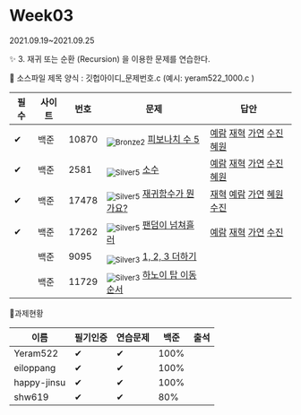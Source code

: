 <!-- tier 리스트 S -->

[Unrated]: https://user-images.githubusercontent.com/33937365/126247607-85783912-c11a-4d50-ac36-8cc7dcb75cd2.png
[Bronze5]: https://user-images.githubusercontent.com/33937365/126247611-e362d727-17a4-4737-a232-5827e185ab7c.png
[Bronze4]: https://user-images.githubusercontent.com/33937365/126247612-89cbc675-e1d4-43a2-950b-1cb014dca697.png
[Bronze3]: https://user-images.githubusercontent.com/33937365/126247613-b8408610-7bc4-40f8-804f-a30a45ddbb68.png
[Bronze2]: https://user-images.githubusercontent.com/33937365/126247614-d85dc6ff-a520-4c00-82bd-eb593b156bd8.png
[Bronze1]: https://user-images.githubusercontent.com/33937365/126247616-04b2ab30-9891-4b7b-8cb4-38e99b97e834.png
[Silver5]: https://user-images.githubusercontent.com/33937365/126247618-38c5c905-672b-4d75-808e-8a7d45ea577d.png
[Silver4]: https://user-images.githubusercontent.com/33937365/126247620-ba2d1b96-b0aa-4b88-80c5-71569c69bbc3.png
[Silver3]: https://user-images.githubusercontent.com/33937365/126247621-1b55b7f4-3a79-4348-8a63-f00c1813853e.png
[Silver2]: https://user-images.githubusercontent.com/33937365/126247622-a83b30a9-6618-4593-b775-6f6730afd3f6.png
[Silver1]: https://user-images.githubusercontent.com/33937365/126247625-8d82f8ab-6f95-4ef8-a243-be31f548596e.png
[Gold5]: https://user-images.githubusercontent.com/33937365/126247627-2979d4d5-915a-4c4e-adb7-c171f9bafe28.png
[Gold4]: https://user-images.githubusercontent.com/33937365/126247629-b24e1e24-4579-450f-bc3c-f166361091dd.png
[Gold3]: https://user-images.githubusercontent.com/33937365/126247630-80fb15af-debc-451d-a937-6c9c6bfa693b.png
[Gold2]: https://user-images.githubusercontent.com/33937365/126247633-7112f6a6-57da-4d1d-953f-5414ba8ffc3d.png
[Gold1]: https://user-images.githubusercontent.com/33937365/126247635-42bd3af9-e129-4379-b44a-22d75de3def6.png
[Platinum5]: https://user-images.githubusercontent.com/33937365/126247636-763e3bc4-43a9-4724-8ce1-c2288aecb636.png
[Platinum4]: https://user-images.githubusercontent.com/33937365/126247637-af30d243-2771-4966-b0bb-0901b9fd4989.png
[Platinum3]: https://user-images.githubusercontent.com/33937365/126247640-cfd654db-86d8-42a9-8d1b-0f3494758330.png
[Platinum2]: https://user-images.githubusercontent.com/33937365/126247641-3e60e9a6-5116-4005-a87d-bfb59969c87a.png
[Platinum1]: https://user-images.githubusercontent.com/33937365/126247643-23bba5ac-52c4-442a-a88a-2eb8998f6446.png
[Diamond5]: https://user-images.githubusercontent.com/33937365/126247645-870445bf-25d9-45ce-9c07-a25949ffad21.png
[Diamond4]: https://user-images.githubusercontent.com/33937365/126247646-b2d7e328-c205-448d-a5bf-c6294c07edaa.png
[Diamond3]: https://user-images.githubusercontent.com/33937365/126247647-db568f94-882f-410c-bd1b-63d49c87623c.png
[Diamond2]: https://user-images.githubusercontent.com/33937365/126247648-52f92f07-0fb9-4b1d-a344-6e9b81d81044.png
[Diamond1]: https://user-images.githubusercontent.com/33937365/126247649-4d068f63-f5e1-40df-910e-dceeb2b7de99.png
[Ruby5]: https://user-images.githubusercontent.com/33937365/126247652-94013ea7-9a96-4068-b922-01535c85801d.png
[Ruby4]: https://user-images.githubusercontent.com/33937365/126247655-a10f7077-6341-416e-938c-b500b7022aca.png
[Ruby3]: https://user-images.githubusercontent.com/33937365/126247656-d0e16a36-5080-4585-a465-4e4f5302beef.png
[Ruby2]: https://user-images.githubusercontent.com/33937365/126247659-1d249660-02a2-4a95-966f-074f99df70fe.png
[Ruby1]: https://user-images.githubusercontent.com/33937365/126247660-8e0d236d-eaef-42b3-8983-28f9e6c94ff9.png
<!-- tier 리스트 E -->

# Week03

2021.09.19~2021.09.25

✨ 3. 재귀 또는 순환 (Recursion) 을 이용한 문제를 연습한다.



📌 소스파일 제목 양식 :  깃헙아이디\_문제번호.c  (예시:  yeram522_1000.c )

| 필수 | 사이트 | 번호  | 문제                                                         | 답안                                                         |
| ---- | ------ | ----- | ------------------------------------------------------------ | ------------------------------------------------------------ |
| ✔    | 백준   | 10870 | <sub>![Bronze2]</sub> [피보나치 수 5](https://www.acmicpc.net/problem/10870) | [예람](https://github.com/SDC-GS-STUDY/21-autumn-datastructure-study/blob/main/week03/Yeram522/yeram522_10870.c) [재혁](https://github.com/SDC-GS-STUDY/21-autumn-datastructure-study/blob/main/week03/limjh1/limjh1_10870_1.c) [가연](https://github.com/SDC-GS-STUDY/21-autumn-datastructure-study/blob/main/week03/eiloppang/eiloppang_10870.cpp) [수진](https://github.com/SDC-GS-STUDY/21-autumn-datastructure-study/blob/main/week03/happy-jinsu/happy-jinsu_10870.cpp) [혜원](https://github.com/SDC-GS-STUDY/21-autumn-datastructure-study/blob/main/week03/shw619/shw619_10870.c) |
| ✔    | 백준   | 2581  | <sub>![Silver5]</sub>  [소수](https://www.acmicpc.net/problem/2581) | [예람](https://github.com/SDC-GS-STUDY/21-autumn-datastructure-study/blob/main/week03/Yeram522/yeram522_2581.c) [재혁](https://github.com/SDC-GS-STUDY/21-autumn-datastructure-study/blob/main/week03/limjh1/limjh1_2581.c) [가연](https://github.com/SDC-GS-STUDY/21-autumn-datastructure-study/blob/main/week03/eiloppang/eiloppang_2581.cpp) [수진](https://github.com/SDC-GS-STUDY/21-autumn-datastructure-study/blob/main/week03/happy-jinsu/happy-jinsu_2581.cpp) [혜원](https://github.com/SDC-GS-STUDY/21-autumn-datastructure-study/blob/main/week03/shw619/shw619_2581.c) |
| ✔    | 백준   | 17478 | <sub>![Silver5]</sub> [재귀함수가 뭔가요?](https://www.acmicpc.net/problem/17478) | [재혁](https://github.com/SDC-GS-STUDY/21-autumn-datastructure-study/blob/main/week03/limjh1/limjh1_17478.c) [예람](https://github.com/SDC-GS-STUDY/21-autumn-datastructure-study/blob/main/week03/Yeram522/yeram522_17478.c) [가연](https://github.com/SDC-GS-STUDY/21-autumn-datastructure-study/blob/main/week03/eiloppang/eiloppang_17478.cpp) [혜원](https://github.com/SDC-GS-STUDY/21-autumn-datastructure-study/blob/main/week03/shw619/shw619_17478.c) [수진](https://github.com/SDC-GS-STUDY/21-autumn-datastructure-study/blob/main/week03/happy-jinsu/happy-jinsu_17478.cpp) |
| ✔    | 백준   | 17262 | <sub>![Silver5]</sub> [팬덤이 넘쳐흘러](https://www.acmicpc.net/problem/17262) | [예람](https://github.com/SDC-GS-STUDY/21-autumn-datastructure-study/blob/main/week03/Yeram522/yeram522_17262.c) [재혁](https://github.com/SDC-GS-STUDY/21-autumn-datastructure-study/blob/main/week03/limjh1/limjh1_17262.c) [가연](https://github.com/SDC-GS-STUDY/21-autumn-datastructure-study/blob/main/week03/eiloppang/%EB%B0%B1%EC%A4%80%2017262%EB%B2%88%20%EC%95%84%EC%9D%B4%EB%94%94%EC%96%B4.jpg) [수진](https://github.com/SDC-GS-STUDY/21-autumn-datastructure-study/blob/main/week03/happy-jinsu/happy-jinsu_17262.cpp) |
|      | 백준   | 9095  | <sub>![Silver3]</sub> [1, 2, 3 더하기](https://www.acmicpc.net/problem/9095) |                                                              |
|      | 백준   | 11729 | <sub>![Silver3]</sub> [하노이 탑 이동 순서](https://www.acmicpc.net/problem/11729) |                                                              |





📌과제현황

| 이름        | 필기인증 | 연습문제 | 백준 | 출석 |
| ----------- | -------- | -------- | ---- | ---- |
| Yeram522    | ✔        | ✔        | 100% |      |
| eiloppang   | ✔        | ✔        | 100% |      |
| happy-jinsu | ✔        | ✔        | 100% |      |
| shw619      | ✔        | ✔        | 80%  |      |

